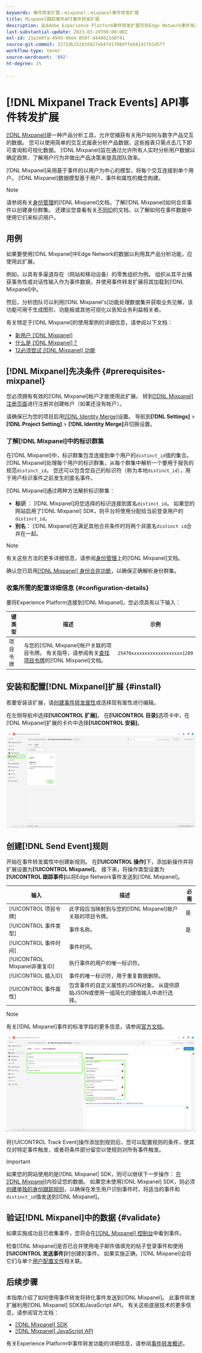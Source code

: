 ```yaml
---
keywords: 事件转发扩展；mixpanel；mixpanel事件转发扩展
title: Mixpanel跟踪事件API事件转发扩展
description: 此Adobe Experience Platform事件转发扩展可将Edge Network事件发送到Mixpanel。
last-substantial-update: 2023-03-29T00:00:00Z
exl-id: 21e2e0fa-4949-4be4-859f-d449d21d8f41
source-git-commit: 3272db15283d427eb4741708dffeb8141f61d5ff
workflow-type: tm+mt
source-wordcount: '892'
ht-degree: 1%

---
```


# [!DNL Mixpanel Track Events] API事件转发扩展

[[!DNL Mixpanel]](https://www.mixpanel.com)是一种产品分析工具，允许您捕获有关用户如何与数字产品交互的数据。 您可以使用简单的交互式报表分析产品数据，这些报表只需点击几下即可查询和可视化数据。 [!DNL Mixpanel]旨在通过允许所有人实时分析用户数据以确定趋势、了解用户行为并做出产品决策来提高团队效率。

[!DNL Mixpanel]采用基于事件的以用户为中心的模型，将每个交互连接到单个用户。 [!DNL Mixpanel]数据模型基于用户、事件和属性的概念构建。

>[!NOTE]
>
>请参阅有关[身份管理](https://help.mixpanel.com/hc/en-us/articles/360041039771-Getting-Started-with-Identity-Management)的[!DNL Mixpanel]文档，了解[!DNL Mixpanel]如何合并事件以创建身份群集。 还建议您查看有关[不同ID](https://help.mixpanel.com/hc/en-us/articles/115004509426-Distinct-ID-Creation-JavaScript-iOS-Android-)的文档，以了解如何在事件数据中使用它们来标识用户。

## 用例

如果要使用[!DNL Mixpanel]中Edge Network的数据以利用其产品分析功能，应使用此扩展。

例如，以具有多渠道存在（网站和移动设备）的零售组织为例。 组织从其平台捕获事务性或对话性输入作为事件数据，并使用事件转发扩展将其加载到[!DNL Mixpanel]中。

然后，分析团队可以利用[!DNL Mixpanel's]功能处理数据集并获取业务见解，该功能可用于生成图形、功能板或其他可视化以告知业务利益相关者。

有关特定于[!DNL Mixpanel]的使用案例的详细信息，请参阅以下文档：

* [新用户 [!DNL Mixpanel]](https://docs.mixpanel.com/docs)
* [什么是 [!DNL Mixpanel]？](https://developer.mixpanel.com/docs)
* [12必须尝试 [!DNL Mixpanel] 功能](https://mixpanel.com/blog/12-things-you-probably-didnt-know-you-could-do-with-mixpanel/)

## [!DNL Mixpanel]先决条件 {#prerequisites-mixpanel}

您必须拥有有效的[!DNL Mixpanel]帐户才能使用此扩展。 转到[[!DNL Mixpanel] 注册页面](https://mixpanel.com/register/)进行注册并创建帐户（如果还没有帐户）。

请确保已为您的项目启用[[!DNL Identity Merge]](https://help.mixpanel.com/hc/en-us/articles/9648680824852-ID-Merge-Implementation-Best-Practices)设置。 导航到&#x200B;**[!DNL Settings]** > **[!DNL Project Setting]** > **[!DNL Identity Merge]**&#x200B;并切换设置。

### 了解[!DNL Mixpanel]中的标识群集

在[!DNL Mixpanel]中，标识群集包含连接到单个用户的`distinct_id`值的集合。 [!DNL Mixpanel]处理每个用户的标识群集，从每个群集中解析一个要用于报告的规范`distinct_id`。 您还可以包含您自己的标识符（称为本地`distinct_id`），用于用户标识事件之前发生的匿名事件。

[!DNL Mixpanel]通过两种方法解析标识群集：

* **标识** ： [!DNL Mixpanel]将您选择的标识连接到匿名`distinct_id`。 如果您的网站启用了[!DNL Mixpanel] SDK，则平台将使用分配给当前登录用户的`distinct_id`。
* **别名**： [!DNL Mixpanel]在满足其他合并条件时将两个非匿名`distinct id`合并在一起。

>[!NOTE]
>
>有关这些方法的更多详细信息，请参阅[身份管理](https://help.mixpanel.com/hc/en-us/articles/360041039771-Getting-Started-with-Identity-Management#user-identification)上的[!DNL Mixpanel]文档。
>
>确认您已启用[[!DNL Mixpanel] 身份合并功能](#prerequisites-mixpanel)，以确保正确解析身份群集。

### 收集所需的配置详细信息 {#configuration-details}

要将Experience Platform连接到[!DNL Mixpanel]，您必须具有以下输入：

| 键类型 | 描述 | 示例 |
| --- | --- | --- |
| 项目令牌 | 与您的[!DNL Mixpanel]帐户关联的项目令牌。 有关指导，请参阅有关[查找项目令牌](https://help.mixpanel.com/hc/en-us/articles/115004502806-Find-Project-Token-)的[!DNL Mixpanel]文档。 | `25470xxxxxxxxxxxxxxxxxxx1289` |

## 安装和配置[!DNL Mixpanel]扩展 {#install}

若要安装该扩展，请[创建事件转发属性](../../../ui/event-forwarding/overview.md#properties)或选择现有属性进行编辑。

在左侧导航中选择&#x200B;**[!UICONTROL 扩展]**。 在&#x200B;**[!UICONTROL 目录]**&#x200B;选项卡中，在[!DNL Mixpanel]扩展的卡片中选择&#x200B;**[!UICONTROL 安装]**。

![正在安装[!DNL Mixpanel]扩展。](../../../images/extensions/server/mixpanel/install-extension.png)

## 创建[!DNL Send Event]规则

开始在事件转发属性中创建新规则。 在&#x200B;**[!UICONTROL 操作]**&#x200B;下，添加新操作并将扩展设置为&#x200B;**[!UICONTROL Mixpanel]**。 接下来，将操作类型设置为&#x200B;**[!UICONTROL 跟踪事件]**&#x200B;以将Edge Network事件发送到[!DNL Mixpanel]。

| 输入 | 描述 | 必需 |
| --- | --- | --- |
| [!UICONTROL 项目令牌] | 此字段应当映射到与您的[!DNL Mixpanel]帐户关联的项目令牌。 | 是 |
| [!UICONTROL 事件类型] | 事件名称。 | 是 |
| [!UICONTROL 事件时间] | 事件时间。 | |
| [!UICONTROL Mixpanel非重复ID] | 执行事件的用户的唯一标识符。 | |
| [!UICONTROL 插入ID] | 事件的唯一标识符，用于重复数据删除。 | |
| [!UICONTROL 事件属性] | 包含事件的自定义属性的JSON对象。 从提供原始JSON或使用一组简化的键值输入中进行选择。 | |

>[!NOTE]
>
>有关[!DNL Mixpanel]事件的标准字段的更多信息，请参阅[官方文档](https://developer.mixpanel.com/reference/import-events#event)。

![添加事件转发规则操作配置。](../../../images/extensions/server/mixpanel/track-event-action.png)

将[!UICONTROL Track Event]操作添加到规则后，您可以配置规则的条件，使其仅对特定事件触发，或者将条件部分留空以使规则对所有事件触发。

>[!IMPORTANT]
>
>如果您的网站使用的是[!DNL Mixpanel] SDK，则可以继续下一步操作： [在 [!DNL Mixpanel]](#validate)内验证您的数据。 如果您未使用[!DNL Mixpanel] SDK，则必须[创建单独的身份跟踪规则](#create-an-identity-tracking-rule)，以确保在发生用户识别事件时，将适当的事件和`distinct_id`值发送到[!DNL Mixpanel]。

## 验证[!DNL Mixpanel]中的数据 {#validate}

如果实施成功且已收集事件，您将会在[[!DNL Mixpanel] 控制台](https://help.mixpanel.com/hc/en-us/articles/4402837164948)中看到事件。

检查[!DNL Mixpanel]是否已合并使用电子邮件值填充的帖子登录事件和使用&#x200B;**[!UICONTROL 发送事件]**&#x200B;时创建的事件。 如果实施正确，[!DNL Mixpanel]会将它们与单个[用户配置文件](https://help.mixpanel.com/hc/en-us/articles/115004501966)相关联。

## 后续步骤

本指南介绍了如何使用事件转发将转化事件发送到[!DNL Mixpanel]。 此事件转发扩展利用[!DNL Mixpanel] SDK和JavaScript API。 有关这些底层技术的更多信息，请参阅官方文档：

* [[!DNL Mixpanel] SDK](https://developer.mixpanel.com/docs/nodejs)
* [[!DNL Mixpanel] JavaScript API](https://developer.mixpanel.com/docs/javascript-full-api-reference#mixpanelidentify)

有关Experience Platform中事件转发功能的详细信息，请参阅[事件转发概述](../../../ui/event-forwarding/overview.md)。
